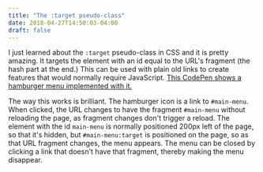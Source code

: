 ```yaml
---
title: "The :target pseudo-class"
date: 2018-04-27T14:50:03-04:00
draft: false
---
```


I just learned about the `:target` pseudo-class in CSS and it is pretty amazing. It targets the element with an id equal to the URL's fragment (the hash part at the end.) This can be used with plain old links to create features that would normally require JavaScript. [This CodePen shows a hamburger menu implemented with it.](https://codepen.io/markcaron/pen/pPZVWO)

The way this works is brilliant. The hamburger icon is a link to `#main-menu`. When clicked, the URL changes to have the fragment `#main-menu` without reloading the page, as fragment changes don't trigger a reload. The element with the id `main-menu` is normally positioned 200px left of the page, so that it's hidden, but `#main-menu:target` is positioned on the page, so as that URL fragment changes, the menu appears. The menu can be closed by clicking a link that doesn't have that fragment, thereby making the menu disappear.


